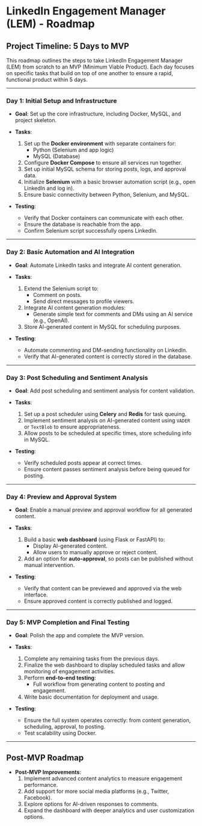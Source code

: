 # LinkedIn Engagement Manager (LEM) - Roadmap

## Project Timeline: 5 Days to MVP

This roadmap outlines the steps to take LinkedIn Engagement Manager (LEM) from scratch to an MVP (Minimum Viable Product). Each day focuses on specific tasks that build on top of one another to ensure a rapid, functional product within 5 days.

---

### Day 1: Initial Setup and Infrastructure

- **Goal**: Set up the core infrastructure, including Docker, MySQL, and project skeleton.
- **Tasks**:
  1. Set up the **Docker environment** with separate containers for:
     - Python (Selenium and app logic)
     - MySQL (Database)
  2. Configure **Docker Compose** to ensure all services run together.
  3. Set up initial MySQL schema for storing posts, logs, and approval data.
  4. Initialize **Selenium** with a basic browser automation script (e.g., open LinkedIn and log in).
  5. Ensure basic connectivity between Python, Selenium, and MySQL.
  
- **Testing**: 
  - Verify that Docker containers can communicate with each other.
  - Ensure the database is reachable from the app.
  - Confirm Selenium script successfully opens LinkedIn.

---

### Day 2: Basic Automation and AI Integration

- **Goal**: Automate LinkedIn tasks and integrate AI content generation.
- **Tasks**:
  1. Extend the Selenium script to:
     - Comment on posts.
     - Send direct messages to profile viewers.
  2. Integrate AI content generation modules:
     - Generate simple text for comments and DMs using an AI service (e.g., OpenAI).
  3. Store AI-generated content in MySQL for scheduling purposes.
  
- **Testing**:
  - Automate commenting and DM-sending functionality on LinkedIn.
  - Verify that AI-generated content is correctly stored in the database.

---

### Day 3: Post Scheduling and Sentiment Analysis

- **Goal**: Add post scheduling and sentiment analysis for content validation.
- **Tasks**:
  1. Set up a post scheduler using **Celery** and **Redis** for task queuing.
  2. Implement sentiment analysis on AI-generated content using `VADER` or `TextBlob` to ensure appropriateness.
  3. Allow posts to be scheduled at specific times, store scheduling info in MySQL.
  
- **Testing**:
  - Verify scheduled posts appear at correct times.
  - Ensure content passes sentiment analysis before being queued for posting.

---

### Day 4: Preview and Approval System

- **Goal**: Enable a manual preview and approval workflow for all generated content.
- **Tasks**:
  1. Build a basic **web dashboard** (using Flask or FastAPI) to:
     - Display AI-generated content.
     - Allow users to manually approve or reject content.
  2. Add an option for **auto-approval**, so posts can be published without manual intervention.
  
- **Testing**:
  - Verify that content can be previewed and approved via the web interface.
  - Ensure approved content is correctly published and logged.

---

### Day 5: MVP Completion and Final Testing

- **Goal**: Polish the app and complete the MVP version.
- **Tasks**:
  1. Complete any remaining tasks from the previous days.
  2. Finalize the web dashboard to display scheduled tasks and allow monitoring of engagement activities.
  3. Perform **end-to-end testing**:
     - Full workflow from generating content to posting and engagement.
  4. Write basic documentation for deployment and usage.
  
- **Testing**:
  - Ensure the full system operates correctly: from content generation, scheduling, approval, to posting.
  - Test scalability using Docker.

---

## Post-MVP Roadmap

- **Post-MVP Improvements**:
  1. Implement advanced content analytics to measure engagement performance.
  2. Add support for more social media platforms (e.g., Twitter, Facebook).
  3. Explore options for AI-driven responses to comments.
  4. Expand the dashboard with deeper analytics and user customization options.
